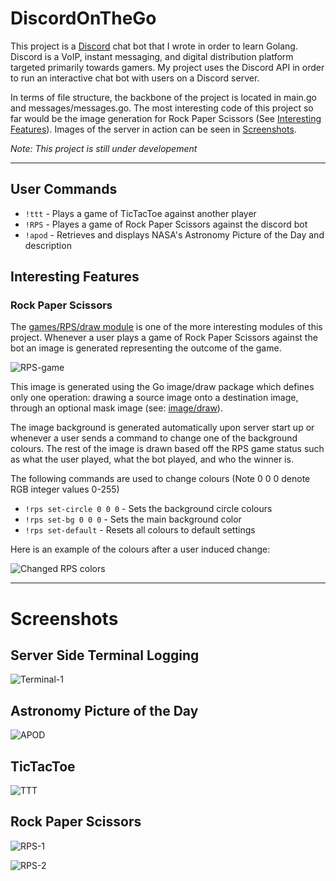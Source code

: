# DiscordOnTheGo
This project is a [Discord](https://discord.com/) chat bot that I wrote in order to learn Golang. Discord is a VoIP, instant messaging, and digital distribution platform targeted primarily towards gamers. My project uses the Discord API in order to run an interactive chat bot with users on a Discord server.

In terms of file structure, the backbone of the project is located in main.go and messages/messages.go. The most interesting code of this project so far would be the image generation for Rock Paper Scissors (See [Interesting Features](#interesting-features)). Images of the server in action can be seen in [Screenshots](#screenshots).

*Note: This project is still under developement*

---
## User Commands
- ```!ttt``` - Plays a game of TicTacToe against another player
- ```!RPS``` - Playes a game of Rock Paper Scissors against the discord bot
- ```!apod``` - Retrieves and displays NASA's Astronomy Picture of the Day and description

## Interesting Features

### Rock Paper Scissors
The [games/RPS/draw module](games/RPS/draw/draw.go) is one of the more interesting modules of this project. Whenever a user plays a game of Rock Paper Scissors against the bot an image is generated representing the outcome of the game.

![RPS-game](sample-images/draw_default.png)

This image is generated using the Go image/draw package which defines only one operation: drawing a source image onto a destination image, through an optional mask image (see: [image/draw](https://go.dev/blog/image-draw)).

The image background is generated automatically upon server start up or whenever a user sends a command to change one of the background colours. The rest of the image is drawn based off the RPS game status such as what the user played, what the bot played, and who the winner is.

The following commands are used to change colours (Note 0 0 0 denote RGB integer values 0-255)

- ```!rps set-circle 0 0 0``` - Sets the background circle colours
- ```!rps set-bg 0 0 0``` - Sets the main background color
- ```!rps set-default``` - Resets all colours to default settings

Here is an example of the colours after a user induced change:

![Changed RPS colors](/sample-images/draw_changed.png)

---
# Screenshots

## Server Side Terminal Logging
![Terminal-1](/sample-images/terminal-1.PNG)

## Astronomy Picture of the Day

![APOD](/sample-images/apod.PNG)

## TicTacToe
![TTT](/sample-images/ttt.PNG)

## Rock Paper Scissors

![RPS-1](/sample-images/rps-1.PNG)

![RPS-2](/sample-images/rps-2.PNG)
